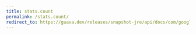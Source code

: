 ```yaml
---
title: stats.count
permalink: /stats.count/
redirect_to: https://guava.dev/releases/snapshot-jre/api/docs/com/google/common/math/Stats.html#count--
---
```


